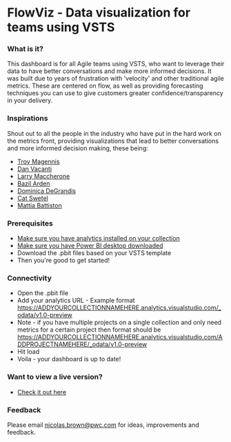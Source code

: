 # FlowViz - Data visualization for teams using VSTS

### What is it?
This dashboard is for all Agile teams using VSTS, who want to leverage their data to have better conversations and make more informed decisions. It was built due to years of frustration with 'velocity' and other traditional agile metrics. These are centered on flow, as well as providing forecasting techniques you can use to give customers greater confidence/transparency in your delivery.

### Inspirations

Shout out to all the people in the industry who have put in the hard work on the metrics front, providing visualizations that lead to better conversations and more informed decision making, these being:

* [Troy Magennis](https://twitter.com/t_magennis)
* [Dan Vacanti](https://twitter.com/danvacanti)
* [Larry Maccherone](https://twitter.com/LMaccherone)
* [Bazil Arden](https://twitter.com/bazila)
* [Dominica DeGrandis](https://twitter.com/dominicad)
* [Cat Swetel](https://twitter.com/CatSwetel)
* [Mattia Battiston](https://twitter.com/BattistonMattia)

### Prerequisites
* [Make sure you have analytics installed on your collection](https://marketplace.visualstudio.com/items?itemName=ms.vss-analytics)
* [Make sure you have Power BI desktop downloaded](https://www.microsoft.com/en-us/download/details.aspx?id=45331)
* Download the .pbit files based on your VSTS template
* Then you're good to get started!

### Connectivity
* Open the .pbit file
* Add your analytics URL - Example format https://ADDYOURCOLLECTIONNAMEHERE.analytics.visualstudio.com/_odata/v1.0-preview
* Note - if you have multiple projects on a single collection and only need metrics for a certain project then format should be https://ADDYOURCOLLECTIONNAMEHERE.analytics.visualstudio.com/ADDPROJECTNAMEHERE/_odata/v1.0-preview
* Hit load
* Voila - your dashboard is up to date!

### Want to view a live version?
* [Check it out here](https://app.powerbi.com/view?r=eyJrIjoiOWM4Mzc5ZmItNjAxNi00MzU1LWFkOTQtODcwOTUwYzI0NWRhIiwidCI6IjUxMzI5NGEwLTNlMjAtNDFiMi1hOTcwLTZkMzBiZjE1NDZmYSIsImMiOjZ9)

### Feedback
Please email nicolas.brown@pwc.com for ideas, improvements and feedback.
